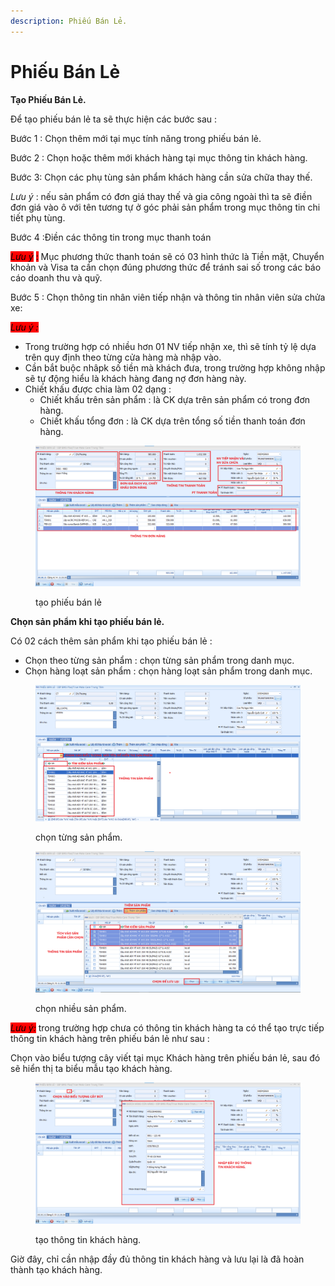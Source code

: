 ```yaml
---
description: Phiếu Bán Lẻ.
---
```


# Phiếu Bán Lẻ

**Tạo Phiếu Bán Lẻ.**

Để tạo phiếu bán lẻ ta sẽ thực hiện các bước sau :

Bước 1 : Chọn thêm mới tại mục tính năng trong phiếu bán lẻ.

Bước 2 : Chọn hoặc thêm mới khách hàng tại mục thông tin khách hàng.

Bước 3: Chọn các phụ tùng sản phẩm khách hàng cần sửa chữa thay thế.

_Lưu ý_ : nếu sản phẩm có đơn giá thay thế và gia công ngoài thì ta sẽ điền đơn giá vào ô với tên tương tự ở góc phải sản phẩm trong mục thông tin chi tiết phụ tùng.

Bước 4 :Điền các thông tin trong mục thanh toán

_<mark style="background-color:red;">Lưu ý</mark>_ <mark style="background-color:red;"></mark><mark style="background-color:red;">:</mark> Mục phương thức thanh toán sẽ có 03 hình thức là Tiền mặt, Chuyển khoản và Visa ta cần chọn đúng phương thức để tránh sai số trong các báo cáo doanh thu và quỹ.

Bước 5 : Chọn thông tin nhân viên tiếp nhận và thông tin nhân viên sửa chửa xe:

_<mark style="background-color:red;">Lưu ý :</mark>_&#x20;

* Trong trường hợp có nhiều hơn 01 NV tiếp nhận xe, thì sẽ tính tỷ lệ dựa trên quy định theo từng cửa hàng mà nhập vào.
* Cần bắt buộc nhâpk số tiền mà khách đưa, trong trường hợp không nhập sẽ tự động hiểu là khách hàng đang nợ đơn hàng này.
* Chiết khấu được chia làm 02 dạng :&#x20;
  * Chiết khấu trên sản phẩm : là CK dựa trên sản phẩm có trong đơn hàng.
  * Chiết khấu tổng đơn : là CK dựa trên tổng số tiền thanh toán đơn hàng.

<figure><img src="../.gitbook/assets/Screenshot 2023-04-05 161711.png" alt=""><figcaption><p>tạo phiếu bán lẻ</p></figcaption></figure>

**Chọn sản phẩm khi tạo phiếu bán lẻ.**

Có 02 cách thêm sản phẩm khi tạo phiếu bán lẻ :&#x20;

* Chọn theo từng sản phẩm : chọn từng sản phẩm trong danh mục.
* Chọn hàng loạt sản phẩm : chọn hàng loạt sản phẩm trong danh mục.

<div>

<figure><img src="../.gitbook/assets/sp1.png" alt=""><figcaption><p>chọn từng sản phẩm.</p></figcaption></figure>

 

<figure><img src="../.gitbook/assets/SP2.png" alt=""><figcaption><p>chọn nhiều sản phẩm.</p></figcaption></figure>

</div>

_<mark style="background-color:red;">Lưu ý:</mark>_ trong trường hợp chưa có thông tin khách hàng ta có thể tạo trực tiếp thông tin khách hàng trên phiếu bán lẻ như sau :

Chọn vào biểu tượng cây viết tại mục Khách hàng trên phiếu bán lẻ, sau đó sẽ hiển thị ta biểu mẫu tạo khách hàng.

<figure><img src="../.gitbook/assets/Screenshot 2023-04-05 163551.png" alt=""><figcaption><p>tạo thông tin khách hàng.</p></figcaption></figure>

Giờ đây, chỉ cần nhập đầy đủ thông tin khách hàng và lưu lại là đã hoàn thành tạo khách hàng.
